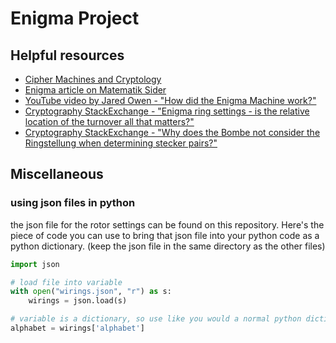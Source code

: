 # Enigma Project

## Helpful resources
* [Cipher Machines and Cryptology](https://www.ciphermachinesandcryptology.com/)
* [Enigma article on Matematik Sider](https://www.matematiksider.dk/enigma_eng.html)
* [YouTube video by Jared Owen - "How did the Enigma Machine work?"](https://www.youtube.com/watch?v=ybkkiGtJmkM&ab_channel=JaredOwen)
* [Cryptography StackExchange - "Enigma ring settings - is the relative location of the turnover all that matters?"](https://crypto.stackexchange.com/questions/86371/enigma-ring-settings-is-the-relative-location-of-the-turnover-all-that-matters)
* [Cryptography StackExchange - "Why does the Bombe not consider the Ringstellung when determining stecker pairs?"](https://crypto.stackexchange.com/questions/81319/why-does-the-bombe-not-consider-the-ringstellung-when-determining-stecker-pairs)

## Miscellaneous

### using json files in python
the json file for the rotor settings can be found on this repository. Here's the piece of code you can use to bring that json file into your python code as a python dictionary. (keep the json file in the same directory as the other files)
```python
import json

# load file into variable
with open("wirings.json", "r") as s:
    wirings = json.load(s)

# variable is a dictionary, so use like you would a normal python dictionary
alphabet = wirings['alphabet']

```
